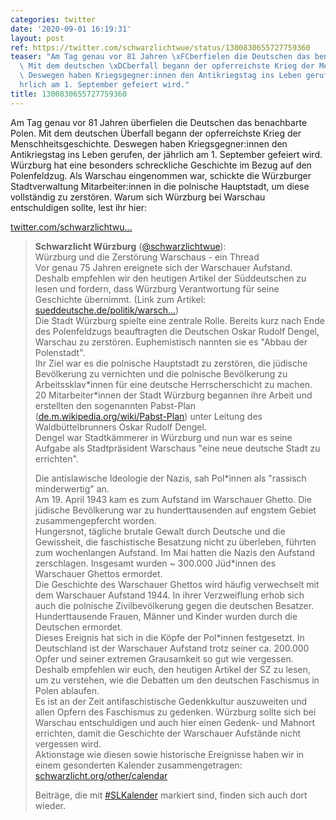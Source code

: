 ```yaml
---
categories: twitter
date: '2020-09-01 16:19:31'
layout: post
ref: https://twitter.com/schwarzlichtwue/status/1300830655727759360
teaser: "Am Tag genau vor 81 Jahren \xFCberfielen die Deutschen das benachbarte Polen.\
  \ Mit dem deutschen \xDCberfall begann der opferreichste Krieg der Menschheitsgeschichte.\
  \ Deswegen haben Kriegsgegner:innen den Antikriegstag ins Leben gerufen, der j\xE4\
  hrlich am 1. September gefeiert wird."
title: 1300830655727759360
---
```

Am Tag genau vor 81 Jahren überfielen die Deutschen das benachbarte Polen. Mit dem deutschen Überfall begann der opferreichste Krieg der Menschheitsgeschichte. Deswegen haben Kriegsgegner:innen den Antikriegstag ins Leben gerufen, der jährlich am 1. September gefeiert wird.
Würzburg hat eine besonders schreckliche Geschichte im Bezug auf den Polenfeldzug. Als Warschau eingenommen war, schickte die Würzburger Stadtverwaltung Mitarbeiter:innen in die polnische Hauptstadt, um diese vollständig zu zerstören.
Warum sich Würzburg bei Warschau entschuldigen sollte, lest ihr hier:

[twitter.com/schwarzlichtwu…](https://twitter.com/schwarzlichtwue/status/1156938060204036096?s=19)
> <b>Schwarzlicht Würzburg</b> ([@schwarzlichtwue](https://twitter.com/schwarzlichtwue)):  
>Würzburg und die Zerstörung Warschaus - ein Thread   
>Vor genau 75 Jahren ereignete sich der Warschauer Aufstand. Deshalb empfehlen wir den heutigen Artikel der Süddeutschen zu lesen und fordern, dass Würzburg Verantwortung für seine Geschichte übernimmt. (Link zum Artikel:  [sueddeutsche.de/politik/warsch…](https://www.sueddeutsche.de/politik/warschauer-aufstand-1944-gedenken-1.4548401))  
>Die Stadt Würzburg spielte eine zentrale Rolle. Bereits kurz nach Ende des Polenfeldzugs beauftragten die Deutschen Oskar Rudolf Dengel, Warschau zu zerstören. Euphemistisch nannten sie es "Abbau der Polenstadt".  
>Ihr Ziel war es die polnische Hauptstadt zu zerstören, die jüdische Bevölkerung zu vernichten und die polnische Bevölkerung zu Arbeitssklav\*innen für eine deutsche Herrscherschicht zu machen.  
>20 Mitarbeiter\*innen der Stadt Würzburg begannen ihre Arbeit und erstellten den sogenannten Pabst-Plan ([de.m.wikipedia.org/wiki/Pabst-Plan](https://de.m.wikipedia.org/wiki/Pabst-Plan)) unter Leitung des Waldbüttelbrunners Oskar Rudolf Dengel.  
>Dengel war Stadtkämmerer in Würzburg und nun war es seine Aufgabe als Stadtpräsident Warschaus "eine neue deutsche Stadt zu errichten".  
>  
>  
>  
>Die antislawische Ideologie der Nazis, sah Pol\*innen als "rassisch minderwertig" an.  
>Am 19. April 1943 kam es zum Aufstand im Warschauer Ghetto. Die jüdische Bevölkerung war zu hunderttausenden auf engstem Gebiet zusammengepfercht worden.  
>Hungersnot, tägliche brutale Gewalt durch Deutsche und die Gewissheit, die faschistische Besatzung nicht zu überleben, führten zum  wochenlangen Aufstand. Im Mai hatten die Nazis den Aufstand zerschlagen. Insgesamt wurden ~ 300.000 Jüd\*innen des Warschauer Ghettos ermordet.  
>Die Geschichte des Warschauer Ghettos wird häufig verwechselt mit dem Warschauer Aufstand 1944. In ihrer Verzweiflung erhob sich auch die polnische Zivilbevölkerung gegen die deutschen Besatzer. Hunderttausende Frauen, Männer und Kinder wurden durch die Deutschen ermordet.  
>Dieses Ereignis hat sich in die Köpfe der Pol\*innen festgesetzt. In Deutschland ist der Warschauer Aufstand trotz seiner ca. 200.000 Opfer und seiner extremen Grausamkeit so gut wie vergessen.  
>Deshalb empfehlen wir euch, den heutigen Artikel der SZ zu lesen, um zu verstehen, wie die Debatten um den deutschen Faschismus in Polen ablaufen.  
>Es ist an der Zeit antifaschistische Gedenkkultur auszuweiten und allen Opfern des Faschismus zu gedenken. Würzburg sollte sich bei Warschau entschuldigen und auch hier einen Gedenk- und Mahnort errichten, damit die Geschichte der Warschauer Aufstände nicht vergessen wird.  
>Aktionstage wie diesen sowie historische Ereignisse haben wir in einem gesonderten Kalender zusammengetragen: [schwarzlicht.org/other/calendar](https://schwarzlicht.org/other/calendar)  
>  
>  
>  
>Beiträge, die mit [#SLKalender](/t/slkalender) markiert sind, finden sich auch dort wieder.  

